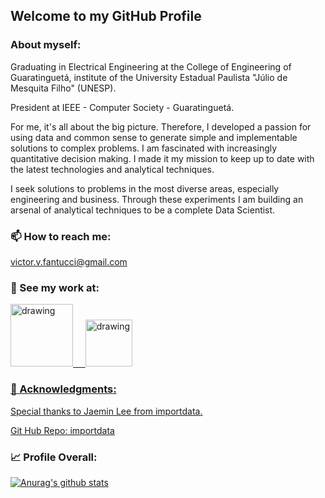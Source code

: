 ## Welcome to my GitHub Profile

### About myself:

Graduating in Electrical Engineering at the College of Engineering of Guaratinguetá, institute of the University Estadual Paulista "Júlio de Mesquita Filho" (UNESP).

President at IEEE - Computer Society - Guaratinguetá.

For me, it's all about the big picture. Therefore, I developed a passion for using data and common sense to generate simple and implementable solutions to complex problems. I am fascinated with increasingly quantitative decision making. I made it my mission to keep up to date with the latest technologies and analytical techniques.

I seek solutions to problems in the most diverse areas, especially engineering and business. Through these experiments I am building an arsenal of analytical techniques to be a complete Data Scientist.

### 📫 How to reach me:

victor.v.fantucci@gmail.com

### 🔭 See my work at:

<a href="https://www.linkedin.com/in/victor-vinci-fantucci-485464187"><img src="https://res.cloudinary.com/importdata/image/upload/v1595012354/linkedin_t9qiwy.png" alt="drawing" width="100"/> &nbsp;&nbsp;&nbsp;&nbsp;<a href="https://www.kaggle.com/victorvincifantucci"><img src="https://res.cloudinary.com/importdata/image/upload/v1595012924/kaggle_ksaktb.png" alt="drawing" width="75"/>
  
 ### 💬 Acknowledgments:
Special thanks to Jaemin Lee from importdata.

[Git Hub Repo: importdata](https://github.com/importdata/importdata)

### :chart_with_upwards_trend: Profile Overall:

[![Anurag's github stats](https://github-readme-stats.vercel.app/api?username=VictorFantucci)](https://github.com/anuraghazra/github-readme-statsapi?username=VictorFantucci&show_icons=true&theme=synthwave)
